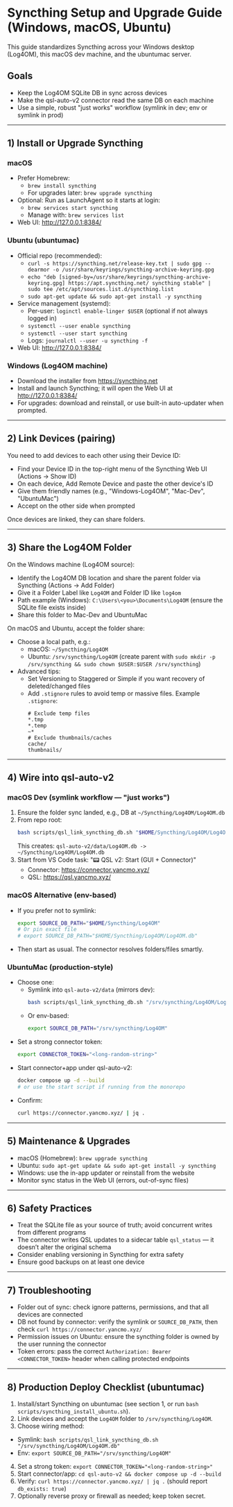 # Syncthing Setup and Upgrade Guide (Windows, macOS, Ubuntu)

This guide standardizes Syncthing across your Windows desktop (Log4OM), this macOS dev machine, and the ubuntumac server.

## Goals
- Keep the Log4OM SQLite DB in sync across devices
- Make the qsl-auto-v2 connector read the same DB on each machine
- Use a simple, robust "just works" workflow (symlink in dev; env or symlink in prod)

---

## 1) Install or Upgrade Syncthing

### macOS
- Prefer Homebrew:
  - `brew install syncthing`
  - For upgrades later: `brew upgrade syncthing`
- Optional: Run as LaunchAgent so it starts at login:
  - `brew services start syncthing`
  - Manage with: `brew services list`
- Web UI: http://127.0.0.1:8384/

### Ubuntu (ubuntumac)
- Official repo (recommended):
  - `curl -s https://syncthing.net/release-key.txt | sudo gpg --dearmor -o /usr/share/keyrings/syncthing-archive-keyring.gpg`
  - `echo "deb [signed-by=/usr/share/keyrings/syncthing-archive-keyring.gpg] https://apt.syncthing.net/ syncthing stable" | sudo tee /etc/apt/sources.list.d/syncthing.list`
  - `sudo apt-get update && sudo apt-get install -y syncthing`
- Service management (systemd):
  - Per-user: `loginctl enable-linger $USER` (optional if not always logged in)
  - `systemctl --user enable syncthing`
  - `systemctl --user start syncthing`
  - Logs: `journalctl --user -u syncthing -f`
- Web UI: http://127.0.0.1:8384/

### Windows (Log4OM machine)
- Download the installer from https://syncthing.net
- Install and launch Syncthing; it will open the Web UI at http://127.0.0.1:8384/
- For upgrades: download and reinstall, or use built-in auto-updater when prompted.

---

## 2) Link Devices (pairing)

You need to add devices to each other using their Device ID:
- Find your Device ID in the top-right menu of the Syncthing Web UI (Actions → Show ID)
- On each device, Add Remote Device and paste the other device's ID
- Give them friendly names (e.g., "Windows-Log4OM", "Mac-Dev", "UbuntuMac")
- Accept on the other side when prompted

Once devices are linked, they can share folders.

---

## 3) Share the Log4OM Folder

On the Windows machine (Log4OM source):
- Identify the Log4OM DB location and share the parent folder via Syncthing (Actions → Add Folder)
- Give it a Folder Label like `Log4OM` and Folder ID like `log4om`
- Path example (Windows): `C:\Users\<you>\Documents\Log4OM` (ensure the SQLite file exists inside)
- Share this folder to Mac-Dev and UbuntuMac

On macOS and Ubuntu, accept the folder share:
- Choose a local path, e.g.:
  - macOS: `~/Syncthing/Log4OM`
  - Ubuntu: `/srv/syncthing/Log4OM` (create parent with `sudo mkdir -p /srv/syncthing && sudo chown $USER:$USER /srv/syncthing`)
- Advanced tips:
  - Set Versioning to Staggered or Simple if you want recovery of deleted/changed files
  - Add `.stignore` rules to avoid temp or massive files. Example `.stignore`:
    ```
    # Exclude temp files
    *.tmp
    *.temp
    ~*
    # Exclude thumbnails/caches
    cache/
    thumbnails/
    ```

---

## 4) Wire into qsl-auto-v2

### macOS Dev (symlink workflow — "just works")
1. Ensure the folder sync landed, e.g., DB at `~/Syncthing/Log4OM/Log4OM.db`
2. From repo root:
   ```bash
   bash scripts/qsl_link_syncthing_db.sh "$HOME/Syncthing/Log4OM/Log4OM.db"
   ```
   This creates: `qsl-auto-v2/data/Log4OM.db -> ~/Syncthing/Log4OM/Log4OM.db`
3. Start from VS Code task: "📟 QSL v2: Start (GUI + Connector)"
   - Connector: https://connector.yancmo.xyz/
   - QSL: https://qsl.yancmo.xyz/

### macOS Alternative (env-based)
- If you prefer not to symlink:
  ```bash
  export SOURCE_DB_PATH="$HOME/Syncthing/Log4OM"
  # Or pin exact file
  # export SOURCE_DB_PATH="$HOME/Syncthing/Log4OM/Log4OM.db"
  ```
- Then start as usual. The connector resolves folders/files smartly.

### UbuntuMac (production-style)
- Choose one:
  - Symlink into `qsl-auto-v2/data` (mirrors dev):
    ```bash
    bash scripts/qsl_link_syncthing_db.sh "/srv/syncthing/Log4OM/Log4OM.db"
    ```
  - Or env-based:
    ```bash
    export SOURCE_DB_PATH="/srv/syncthing/Log4OM"
    ```
- Set a strong connector token:
  ```bash
  export CONNECTOR_TOKEN="<long-random-string>"
  ```
- Start connector+app under qsl-auto-v2:
  ```bash
  docker compose up -d --build
  # or use the start script if running from the monorepo
  ```
- Confirm:
  ```bash
  curl https://connector.yancmo.xyz/ | jq .
  ```

---

## 5) Maintenance & Upgrades
- macOS (Homebrew): `brew upgrade syncthing`
- Ubuntu: `sudo apt-get update && sudo apt-get install -y syncthing`
- Windows: use the in-app updater or reinstall from the website
- Monitor sync status in the Web UI (errors, out-of-sync files)

---

## 6) Safety Practices
- Treat the SQLite file as your source of truth; avoid concurrent writes from different programs
- The connector writes QSL updates to a sidecar table `qsl_status` — it doesn’t alter the original schema
- Consider enabling versioning in Syncthing for extra safety
- Ensure good backups on at least one device

---

## 7) Troubleshooting
- Folder out of sync: check ignore patterns, permissions, and that all devices are connected
- DB not found by connector: verify the symlink or `SOURCE_DB_PATH`, then check `curl https://connector.yancmo.xyz/`
- Permission issues on Ubuntu: ensure the syncthing folder is owned by the user running the connector
- Token errors: pass the correct `Authorization: Bearer <CONNECTOR_TOKEN>` header when calling protected endpoints

---

## 8) Production Deploy Checklist (ubuntumac)

1. Install/start Syncthing on ubuntumac (see section 1, or run `bash scripts/syncthing_install_ubuntu.sh`).
2. Link devices and accept the `Log4OM` folder to `/srv/syncthing/Log4OM`.
3. Choose wiring method:
  - Symlink: `bash scripts/qsl_link_syncthing_db.sh "/srv/syncthing/Log4OM/Log4OM.db"`
  - Env: `export SOURCE_DB_PATH="/srv/syncthing/Log4OM"`
4. Set a strong token: `export CONNECTOR_TOKEN="<long-random-string>"`
5. Start connector/app: `cd qsl-auto-v2 && docker compose up -d --build`
6. Verify: `curl https://connector.yancmo.xyz/ | jq .` (should report `db_exists: true`)
7. Optionally reverse proxy or firewall as needed; keep token secret.
